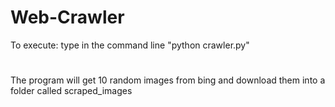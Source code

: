 # Web-Crawler
To execute: type in the command line "python crawler.py"
#
The program will get 10 random images from bing and download them into a folder called scraped_images
